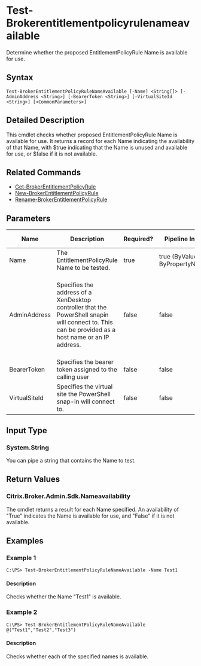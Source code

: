 ﻿
# Test-Brokerentitlementpolicyrulenameavailable
Determine whether the proposed EntitlementPolicyRule Name is available for use.
## Syntax
```
Test-BrokerEntitlementPolicyRuleNameAvailable [-Name] <String[]> [-AdminAddress <String>] [-BearerToken <String>] [-VirtualSiteId <String>] [<CommonParameters>]
```
## Detailed Description
This cmdlet checks whether proposed EntitlementPolicyRule Name is available for use. It returns a record for each Name indicating the availability of that Name, with \$true indicating that the Name is unused and available for use, or \$false if it is not available.


## Related Commands

* [Get-BrokerEntitlementPolicyRule](../Get-BrokerEntitlementPolicyRule/)
* [New-BrokerEntitlementPolicyRule](../New-BrokerEntitlementPolicyRule/)
* [Rename-BrokerEntitlementPolicyRule](../Rename-BrokerEntitlementPolicyRule/)
## Parameters
| Name   | Description | Required? | Pipeline Input | Default Value |
| --- | --- | --- | --- | --- |
| Name | The EntitlementPolicyRule Name to be tested. | true | true (ByValue, ByPropertyName) |  |
| AdminAddress | Specifies the address of a XenDesktop controller that the PowerShell snapin will connect to. This can be provided as a host name or an IP address. | false | false | Localhost. Once a value is provided by any cmdlet, this value will become the default. |
| BearerToken | Specifies the bearer token assigned to the calling user | false | false |  |
| VirtualSiteId | Specifies the virtual site the PowerShell snap-in will connect to. | false | false |  |

## Input Type

### System.String
You can pipe a string that contains the Name to test.
## Return Values

### Citrix.Broker.Admin.Sdk.Nameavailability
The cmdlet returns a result for each Name specified. An availability of "True" indicates the Name is available for use, and "False" if it is not available.
## Examples

### Example 1
```
C:\PS> Test-BrokerEntitlementPolicyRuleNameAvailable -Name Test1
```
#### Description
Checks whether the Name "Test1" is available.
### Example 2
```
C:\PS> Test-BrokerEntitlementPolicyRuleNameAvailable @("Test1","Test2","Test3")
```
#### Description
Checks whether each of the specified names is available.
